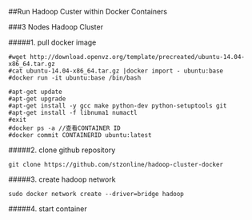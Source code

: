 ##Run Hadoop Custer within Docker Containers


###3 Nodes Hadoop Cluster

#####1. pull docker image
```
#wget http://download.openvz.org/template/precreated/ubuntu-14.04-x86_64.tar.gz
#cat ubuntu-14.04-x86_64.tar.gz |docker import - ubuntu:base
#docker run -it ubuntu:base /bin/bash

#apt-get update
#apt-get upgrade
#apt-get install -y gcc make python-dev python-setuptools git 
#apt-get install -f libnuma1 numactl
#exit
#docker ps -a //查看CONTAINER ID
#docker commit CONTAINERID ubuntu:latest
```
#####2. clone github repository

```
git clone https://github.com/stzonline/hadoop-cluster-docker
```

#####3. create hadoop network

```
sudo docker network create --driver=bridge hadoop
```

#####4. start container


